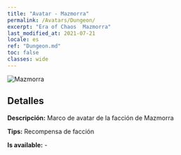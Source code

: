 ```yaml
---
title: "Avatar - Mazmorra"
permalink: /Avatars/Dungeon/
excerpt: "Era of Chaos  Mazmorra"
last_modified_at: 2021-07-21
locale: es
ref: "Dungeon.md"
toc: false
classes: wide
---
```

 ![Mazmorra](/images/a/avatarFrame_45.png)

## Detalles

 **Descripción:** Marco de avatar de la facción de Mazmorra 

 **Tips:** Recompensa de facción 

 **Is available:**  - 

